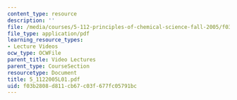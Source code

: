 ```yaml
---
content_type: resource
description: ''
file: /media/courses/5-112-principles-of-chemical-science-fall-2005/f03b2808d811cb67c03f677fc05791bc_5_1122005L01.pdf
file_type: application/pdf
learning_resource_types:
- Lecture Videos
ocw_type: OCWFile
parent_title: Video Lectures
parent_type: CourseSection
resourcetype: Document
title: 5_1122005L01.pdf
uid: f03b2808-d811-cb67-c03f-677fc05791bc
---
```

